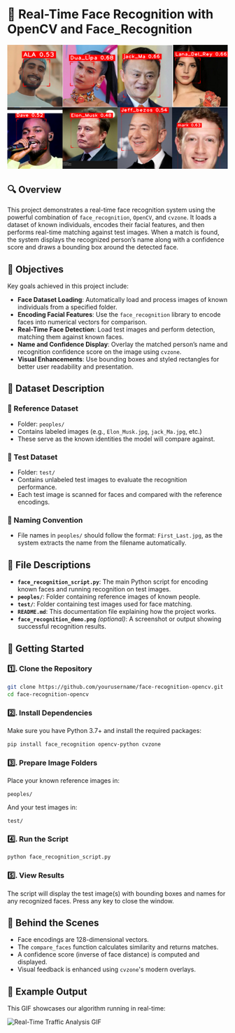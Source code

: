 # 🧠 Real-Time Face Recognition with OpenCV and Face_Recognition  
![Face Recognition](results.png)

## 🔍 Overview  
This project demonstrates a real-time face recognition system using the powerful combination of `face_recognition`, `OpenCV`, and `cvzone`. It loads a dataset of known individuals, encodes their facial features, and then performs real-time matching against test images. When a match is found, the system displays the recognized person’s name along with a confidence score and draws a bounding box around the detected face.

## 🎯 Objectives  
Key goals achieved in this project include:  
* **Face Dataset Loading**: Automatically load and process images of known individuals from a specified folder.  
* **Encoding Facial Features**: Use the `face_recognition` library to encode faces into numerical vectors for comparison.  
* **Real-Time Face Detection**: Load test images and perform detection, matching them against known faces.  
* **Name and Confidence Display**: Overlay the matched person’s name and recognition confidence score on the image using `cvzone`.  
* **Visual Enhancements**: Use bounding boxes and styled rectangles for better user readability and presentation.

## 📂 Dataset Description  
### 📁 Reference Dataset  
- Folder: `peoples/`  
- Contains labeled images (e.g., `Elon_Musk.jpg`, `jack_Ma.jpg`, etc.)  
- These serve as the known identities the model will compare against.

### 📁 Test Dataset  
- Folder: `test/`  
- Contains unlabeled test images to evaluate the recognition performance.  
- Each test image is scanned for faces and compared with the reference encodings.

### 📝 Naming Convention  
- File names in `peoples/` should follow the format: `First_Last.jpg`, as the system extracts the name from the filename automatically.

## 🧾 File Descriptions  
- **`face_recognition_script.py`**: The main Python script for encoding known faces and running recognition on test images.  
- **`peoples/`**: Folder containing reference images of known people.  
- **`test/`**: Folder containing test images used for face matching.  
- **`README.md`**: This documentation file explaining how the project works.  
- **`face_recognition_demo.png`** *(optional)*: A screenshot or output showing successful recognition results.

## 🚀 Getting Started  

### 1️⃣. Clone the Repository  
```bash
git clone https://github.com/yourusername/face-recognition-opencv.git
cd face-recognition-opencv
```

### 2️⃣. Install Dependencies  
Make sure you have Python 3.7+ and install the required packages:  
```bash
pip install face_recognition opencv-python cvzone
```

### 3️⃣. Prepare Image Folders  
Place your known reference images in:  
```text
peoples/
```
And your test images in:  
```text
test/
```

### 4️⃣. Run the Script  
```bash
python face_recognition_script.py
```

### 5️⃣. View Results  
The script will display the test image(s) with bounding boxes and names for any recognized faces. Press any key to close the window.

## 🧠 Behind the Scenes  
- Face encodings are 128-dimensional vectors.
- The `compare_faces` function calculates similarity and returns matches.
- A confidence score (inverse of face distance) is computed and displayed.
- Visual feedback is enhanced using `cvzone`'s modern overlays.

## 📸 Example Output  
This GIF showcases our algorithm running in real-time:

![Real-Time Traffic Analysis GIF](FaceRecoginitionVd/testVd.gif) 
